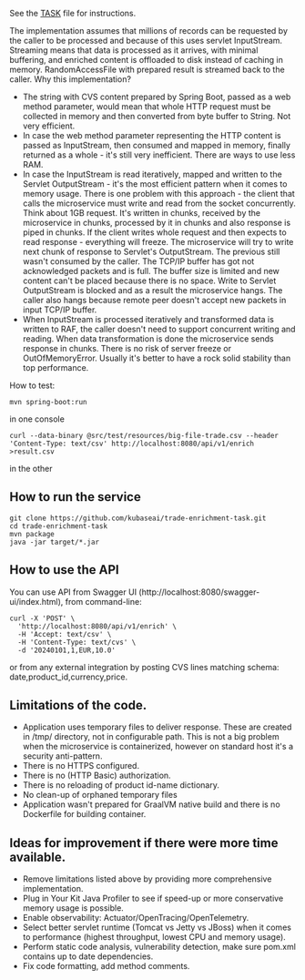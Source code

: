 See the [TASK](./TASK.md) file for instructions.

The implementation assumes that millions of records can be requested by the caller to be processed and because of this uses servlet InputStream.
Streaming means that data is processed as it arrives, with minimal buffering, and enriched content is offloaded to disk instead of caching in memory.
RandomAccessFile with prepared result is streamed back to the caller.
Why this implementation?
- The string with CVS content prepared by Spring Boot, passed as a web method parameter, would mean that whole HTTP request must be collected in memory and then converted from byte buffer to String. Not very efficient.
- In case the web method parameter representing the HTTP content is passed as InputStream, then consumed and mapped in memory, finally returned as a whole - it's still very inefficient. There are ways to use less RAM.
- In case the InputStream is read iteratively, mapped and written to the Servlet OutputStream - it's the most efficient pattern when it comes to memory usage. There is one problem with this approach - the client that calls the microservice must write and read from the socket concurrently. Think about 1GB request. It's written in chunks, received by the microservice in chunks, processed by it in chunks and also response is piped in chunks. If the client writes whole request and then expects to read response - everything will freeze. The microservice will try to write next chunk of response to Servlet's OutputStream. The previous still wasn't consumed by the caller. The TCP/IP buffer has got not acknowledged packets and is full. The buffer size is limited and new content can't be placed because there is no space. Write to Servlet OutputStream is blocked and as a result the microservice hangs. The caller also hangs because remote peer doesn't accept new packets in input TCP/IP buffer.
- When InputStream is processed iteratively and transformed data is written to RAF, the caller doesn't need to support concurrent writing and reading. When data transformation is done the microservice sends response in chunks. There is no risk of server freeze or OutOfMemoryError. Usually it's better to have a rock solid stability than top performance.

How to test:
```
mvn spring-boot:run
```
in one console
```
curl --data-binary @src/test/resources/big-file-trade.csv --header 'Content-Type: text/csv' http://localhost:8080/api/v1/enrich >result.csv
```
in the other


## How to run the service
```
git clone https://github.com/kubaseai/trade-enrichment-task.git
cd trade-enrichment-task
mvn package
java -jar target/*.jar
```


## How to use the API
You can use API from Swagger UI (http://localhost:8080/swagger-ui/index.html), from command-line:
```
curl -X 'POST' \
  'http://localhost:8080/api/v1/enrich' \
  -H 'Accept: text/csv' \
  -H 'Content-Type: text/cvs' \
  -d '20240101,1,EUR,10.0'
```
or from any external integration by posting CVS lines matching schema: date,product_id,currency,price.


## Limitations of the code.
* Application uses temporary files to deliver response. These are created in /tmp/ directory, not in configurable path. This is not a big problem when the microservice is containerized, however on standard host it's a security anti-pattern.
* There is no HTTPS configured.
* There is no (HTTP Basic) authorization.
* There is no reloading of product id-name dictionary.
* No clean-up of orphaned temporary files
* Application wasn't prepared for GraalVM native build and there is no Dockerfile for building container.

## Ideas for improvement if there were more time available.
* Remove limitations listed above by providing more comprehensive implementation.
* Plug in Your Kit Java Profiler to see if speed-up or more conservative memory usage is possible.
* Enable observability: Actuator/OpenTracing/OpenTelemetry.
* Select better servlet runtime (Tomcat vs Jetty vs JBoss) when it comes to performance (highest throughput, lowest CPU and memory usage).
* Perform static code analysis, vulnerability detection, make sure pom.xml contains up to date dependencies.
* Fix code formatting, add method comments.
